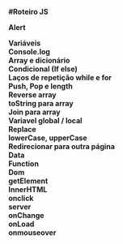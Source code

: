 <b> #Roteiro JS

Alert </br>

Variáveis </br>
Console.log </br>
Array e dicionário </br>
Condicional (If else) </br>
Laços de repetição while e for </br>
Push, Pop e length </br>
Reverse array </br>
toString para array </br>
Join para array </br>
Variavel global / local </br>
Replace </br>
lowerCase, upperCase </br>
Redirecionar para outra página </br>
Data </br>
Function </br>
Dom </br>
getElement</br>
InnerHTML</br>
onclick</br>
server</br>
onChange</br>
onLoad</br>
onmouseover</br>
